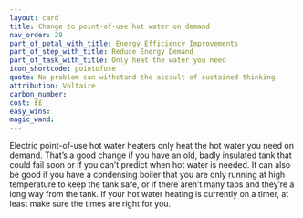 ```yaml
---
layout: card
title: Change to point-of-use hot water on demand
nav_order: 28
part_of_petal_with_title: Energy Efficiency Improvements
part_of_step_with_title: Reduce Energy Demand
part_of_task_with_title: Only heat the water you need
icon_shortcode: pointofuse
quote: No problem can withstand the assault of sustained thinking.
attribution: Voltaire
carbon_number: 
cost: ££
easy_wins: 
magic_wand: 
---
```


<p>Electric point-of-use hot water heaters only heat the hot water you need on demand. That’s a good change if you have an old, badly insulated tank that could fail soon or if you can’t predict when hot water is needed.  It can also be good if you have a condensing boiler that you are only running at high temperature to keep the tank safe, or if there aren’t many taps and they’re a long way from the tank.  If your hot water heating is currently on a timer, at least make sure the times are right for you.</p> 
